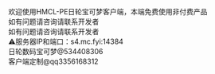 欢迎使用HMCL-PE日轮宝可梦客户端，本端免费使用非付费产品<br/>
如有问题请咨询请联系开发者<br/>
如有问题请咨询请联系开发者<br/>
⚠服务器IP和端口：s4.mc.fyi:14384<br/>
日轮数码宝可梦@534408306<br/>
客户端定制@qq3356168312
